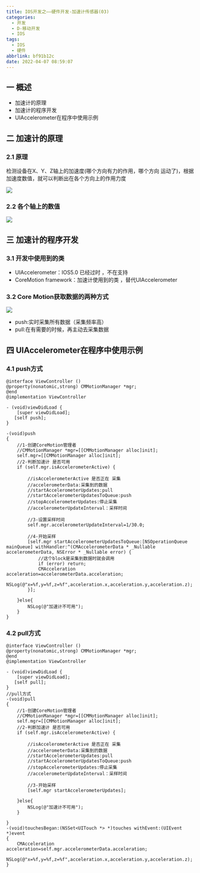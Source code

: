 ```yaml
---
title: IOS开发之——硬件开发-加速计传感器(03)
categories:
  - 开发
  - D-移动开发
  - IOS
tags:
  - IOS
  - 硬件
abbrlink: bf91b12c
date: 2022-04-07 08:59:07
---
```

## 一 概述

* 加速计的原理
* 加速计的程序开发
* UIAccelerometer在程序中使用示例

<!--more-->

## 二 加速计的原理

### 2.1 原理

检测设备在X、Y、Z轴上的加速度(哪个方向有力的作用，哪个方向 运动了)，根据加速度数值，就可以判断出在各个方向上的作用力度

![][1]

###  2.2 各个轴上的数值

![][2]

## 三 加速计的程序开发

### 3.1 开发中使用到的类 

* UIAccelerometer：IOS5.0 已经过时 ，不在支持
* CoreMotion framework：加速计使用到的类 ，替代UIAccelerometer

### 3.2 Core Motion获取数据的两种方式
![][3]

* push:实时采集所有数据（采集频率高）
* pull:在有需要的时候，再主动去采集数据

## 四 UIAccelerometer在程序中使用示例

### 4.1 push方式 

```
@interface ViewController ()
@property(nonatomic,strong) CMMotionManager *mgr;
@end
@implementation ViewController

- (void)viewDidLoad {
    [super viewDidLoad];
   [self push];
}

-(void)push
{
    //1-创建CoreMotion管理者
    //CMMotionManager *mgr=[[CMMotionManager alloc]init];
    self.mgr=[[CMMotionManager alloc]init];
    //2-判断加速计 是否可用
    if (self.mgr.isAccelerometerActive) {
       
        //isAccelerometerActive 是否正在 采集
        //accelerometerData:采集到的数据
        //startAccelerometerUpdates:pull
        //startAccelerometerUpdatesToQueue:push
        //stopAccelerometerUpdates:停止采集
        //accelerometerUpdateInterval：采样时间
        
        //3-设置采样时间
        self.mgr.accelerometerUpdateInterval=1/30.0;
        
        //4-开始采样
        [self.mgr startAccelerometerUpdatesToQueue:[NSOperationQueue mainQueue] withHandler:^(CMAccelerometerData * _Nullable accelerometerData, NSError * _Nullable error) {
            //这个block是采集到数据时就会调用
            if (error) return;
            CMAcceleration acceleration=accelerometerData.acceleration;
            NSLog(@"x=%f,y=%f,z=%f",acceleration.x,acceleration.y,acceleration.z);
        }];
        
    }else{
        NSLog(@"加速计不可用");
    }
}
```

### 4.2 pull方式

```
@interface ViewController ()
@property(nonatomic,strong) CMMotionManager *mgr;
@end
@implementation ViewController

- (void)viewDidLoad {
    [super viewDidLoad];
   [self pull];
}
//pull方式
-(void)pull
{
    //1-创建CoreMotion管理者
    //CMMotionManager *mgr=[[CMMotionManager alloc]init];
    self.mgr=[[CMMotionManager alloc]init];
    //2-判断加速计 是否可用
    if (self.mgr.isAccelerometerActive) {
       
        //isAccelerometerActive 是否正在 采集
        //accelerometerData:采集到的数据
        //startAccelerometerUpdates:pull
        //startAccelerometerUpdatesToQueue:push
        //stopAccelerometerUpdates:停止采集
        //accelerometerUpdateInterval：采样时间
        
        //3-开始采样
        [self.mgr startAccelerometerUpdates];
        
    }else{
        NSLog(@"加速计不可用");
    }
    
}
-(void)touchesBegan:(NSSet<UITouch *> *)touches withEvent:(UIEvent *)event
{
    CMAcceleration acceleration=self.mgr.accelerometerData.acceleration;
    NSLog(@"x=%f,y=%f,z=%f",acceleration.x,acceleration.y,acceleration.z);
}
```


[1]:https://jsd.onmicrosoft.cn/gh/PGzxc/CDN/blog-ios/ios-device-03-acceler-graph.png
[2]:https://jsd.onmicrosoft.cn/gh/PGzxc/CDN/blog-ios/ios-device-03-xyz-value.png
[3]:https://jsd.onmicrosoft.cn/gh/PGzxc/CDN/blog-ios/ios-device-03-coremotion-twoway.png